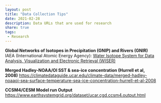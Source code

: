 ```yaml
---
layout: post
title: "Data Collection Tips"
date: 2021-02-28
description: Data URLs that are used for research
share: true
tags:
 - Research
---
```


**Global Networks of Isotopes in Precipitation (GNIP) and Rivers (GNIR)**
IAEA (International Atomic Energy Agency): [Water Isotope System for Data Analysis, Visualization and Electronic Retrieval (WISER)](http://www-naweb.iaea.org/napc/ih/IHS_resources_isohis.html)

**Merged Hadley-NOAA/OI SST & sea-ice concentration (Hurrell et al, 2008)**
<https://climatedataguide.ucar.edu/climate-data/merged-hadley-noaaoi-sea-surface-temperature-sea-ice-concentration-hurrell-et-al-2008>

**CCSM4/CESM Model run Output**
<https://www.earthsystemgrid.org/dataset/ucar.cgd.ccsm4.output.html>


